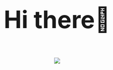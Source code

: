 <div align="center">
  <p style="font-size:64px;"><strong>Hi there👋</strong></p>
  <img src="https://github.com/Ausare31/ausare31/blob/main/giphy (1).gif?raw=true"/>
</div>
